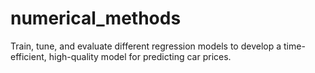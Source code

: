 # numerical_methods
Train, tune, and evaluate different regression models to develop a time-efficient, high-quality model for predicting car prices.
